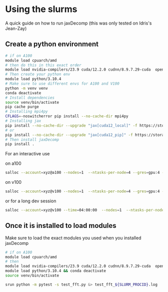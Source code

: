 
# Using the slurms

A quick guide on how to run jaxDecomp (this was only tested on Idris's Jean-Zay)

## Create a python environment

```bash
# if on A100
module load cpuarch/amd
# then do this in this exact order
module load nvidia-compilers/23.9 cuda/12.2.0 cudnn/8.9.7.29-cuda  openmpi/4.1.5-cuda nccl/2.18.5-1-cuda cmake
# Then create your python env
module load python/3.10.4
# Make sure to use different envs for A100 and V100
python -m venv venv
conda deactivate
# Install dependencies
source venv/bin/activate
pip cache purge
# Installing mpi4py
CFLAGS=-noswitcherror pip install --no-cache-dir mpi4py
# Installing jax
pip install --no-cache-dir --upgrade "jax[cuda12_local]" -f https://storage.googleapis.com/jax-releases/jax_cuda_releases.html
# or
pip install --no-cache-dir --upgrade "jax[cuda12_pip]" -f https://storage.googleapis.com/jax-releases/jax_cuda_releases.html
# Then install jaxDecomp
pip install .
```

For an interactive use

on a100 

```bash
salloc --account=xyz@a100 --nodes=1  --ntasks-per-node=4 --gres=gpu:4 -C a100 --hint=nomultithread --qos=qos_gpu-dev
```

on v100

```bash
salloc --account=xyz@v100 --nodes=1  --ntasks-per-node=4 --gres=gpu:4 -C v100-16g --hint=nomultithread --qos=qos_gpu-dev
```
or for a long dev session

```bash
salloc --account=xyz@v100 --time=04:00:00  --nodes=1  --ntasks-per-node=4 --gres=gpu:4 -C v100-32g --hint=nomultithread
```

## Once it is installed to load modules

Make sure to load the exact modules you used when you installed jaxDecomp

```bash
# if on A100
module load cpuarch/amd
# then
module load nvidia-compilers/23.9 cuda/12.2.0 cudnn/8.9.7.29-cuda  openmpi/4.1.5-cuda nccl/2.18.5-1-cuda cmake
module load python/3.10.4 && conda deactivate
source venv/bin/activate
```

```bash
srun python -m pytest -s test_fft.py &> test_fft_${SLURM_PROCID}.log
```
